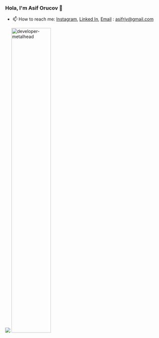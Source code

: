 ### Hola, I'm Asif Orucov 👋


- 📫 How to reach me: [Instagram](https://www.instagram.com/asiforujof/), 
[Linked In](https://www.linkedin.com/in/asiforucov/), 
<a href="mailto:asifrjv@gmail.com"><i class="fa fa-envelope-o"></i>Email</a> : <a href="mailto:asifrjv@gmail.com"><i class="fa fa-envelope-o"></i>asifrjv@gmail.com</a>


<!--
**asiforucov/asiforucov** is a ✨ _special_ ✨ repository because its `README.md` (this file) appears on your GitHub profile.

Here are some ideas to get you started:

- 🔭 I’m currently working on ...
- 🌱 I’m currently learning ...
- 👯 I’m looking to collaborate on ...
- 🤔 I’m looking for help with ...
- 💬 Ask me about ...
- 📫 How to reach me: ...
Instagram
Linked In
Email : asiforujof@gmail.com
- 😄 Pronouns: ...
- ⚡ Fun fact: ...
-->
<img src="https://github-readme-stats.vercel.app/api?username=asiforucov&&show_icons=true&title_color=ffffff&icon_color=bb2acf&text_color=daf7dc&bg_color=151515">

<img width="50%" src="https://camo.githubusercontent.com/8c5383937540828404e35c603127670a491a2a2a773e40e3dd4d4d16f98317d6/68747470733a2f2f6769746875622d726561646d652d73746174732e76657263656c2e6170702f6170692f746f702d6c616e67733f757365726e616d653d4361766964482673686f775f69636f6e733d74727565267468656d653d746f6b796f6e69676874266c61796f75743d636f6d70616374" alt="developer-metalhead" data-canonical-src="https://github-readme-stats.vercel.app/api/top-langs?username=asiforucov&amp;show_icons=true&amp;theme=tokyonight&amp;layout=compact" style="max-width: 100%;">
